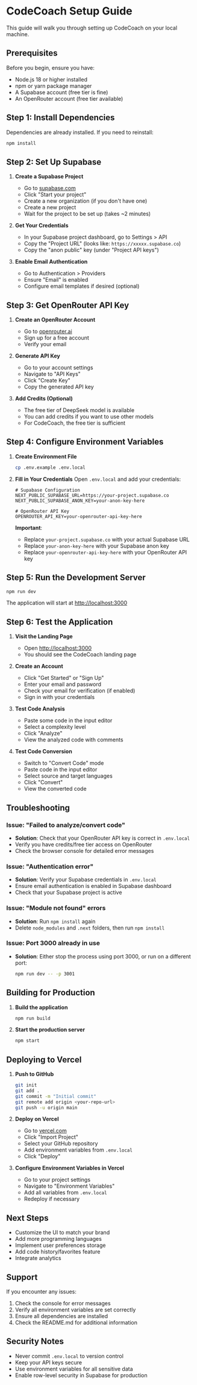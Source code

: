 # CodeCoach Setup Guide

This guide will walk you through setting up CodeCoach on your local machine.

## Prerequisites

Before you begin, ensure you have:
- Node.js 18 or higher installed
- npm or yarn package manager
- A Supabase account (free tier is fine)
- An OpenRouter account (free tier available)

## Step 1: Install Dependencies

Dependencies are already installed. If you need to reinstall:

```bash
npm install
```

## Step 2: Set Up Supabase

1. **Create a Supabase Project**
   - Go to [supabase.com](https://supabase.com)
   - Click "Start your project"
   - Create a new organization (if you don't have one)
   - Create a new project
   - Wait for the project to be set up (takes ~2 minutes)

2. **Get Your Credentials**
   - In your Supabase project dashboard, go to Settings > API
   - Copy the "Project URL" (looks like: `https://xxxxx.supabase.co`)
   - Copy the "anon public" key (under "Project API keys")

3. **Enable Email Authentication**
   - Go to Authentication > Providers
   - Ensure "Email" is enabled
   - Configure email templates if desired (optional)

## Step 3: Get OpenRouter API Key

1. **Create an OpenRouter Account**
   - Go to [openrouter.ai](https://openrouter.ai)
   - Sign up for a free account
   - Verify your email

2. **Generate API Key**
   - Go to your account settings
   - Navigate to "API Keys"
   - Click "Create Key"
   - Copy the generated API key

3. **Add Credits (Optional)**
   - The free tier of DeepSeek model is available
   - You can add credits if you want to use other models
   - For CodeCoach, the free tier is sufficient

## Step 4: Configure Environment Variables

1. **Create Environment File**
   ```bash
   cp .env.example .env.local
   ```

2. **Fill in Your Credentials**
   Open `.env.local` and add your credentials:

   ```env
   # Supabase Configuration
   NEXT_PUBLIC_SUPABASE_URL=https://your-project.supabase.co
   NEXT_PUBLIC_SUPABASE_ANON_KEY=your-anon-key-here

   # OpenRouter API Key
   OPENROUTER_API_KEY=your-openrouter-api-key-here
   ```

   **Important**: 
   - Replace `your-project.supabase.co` with your actual Supabase URL
   - Replace `your-anon-key-here` with your Supabase anon key
   - Replace `your-openrouter-api-key-here` with your OpenRouter API key

## Step 5: Run the Development Server

```bash
npm run dev
```

The application will start at [http://localhost:3000](http://localhost:3000)

## Step 6: Test the Application

1. **Visit the Landing Page**
   - Open [http://localhost:3000](http://localhost:3000)
   - You should see the CodeCoach landing page

2. **Create an Account**
   - Click "Get Started" or "Sign Up"
   - Enter your email and password
   - Check your email for verification (if enabled)
   - Sign in with your credentials

3. **Test Code Analysis**
   - Paste some code in the input editor
   - Select a complexity level
   - Click "Analyze"
   - View the analyzed code with comments

4. **Test Code Conversion**
   - Switch to "Convert Code" mode
   - Paste code in the input editor
   - Select source and target languages
   - Click "Convert"
   - View the converted code

## Troubleshooting

### Issue: "Failed to analyze/convert code"
- **Solution**: Check that your OpenRouter API key is correct in `.env.local`
- Verify you have credits/free tier access on OpenRouter
- Check the browser console for detailed error messages

### Issue: "Authentication error"
- **Solution**: Verify your Supabase credentials in `.env.local`
- Ensure email authentication is enabled in Supabase dashboard
- Check that your Supabase project is active

### Issue: "Module not found" errors
- **Solution**: Run `npm install` again
- Delete `node_modules` and `.next` folders, then run `npm install`

### Issue: Port 3000 already in use
- **Solution**: Either stop the process using port 3000, or run on a different port:
  ```bash
  npm run dev -- -p 3001
  ```

## Building for Production

1. **Build the application**
   ```bash
   npm run build
   ```

2. **Start the production server**
   ```bash
   npm start
   ```

## Deploying to Vercel

1. **Push to GitHub**
   ```bash
   git init
   git add .
   git commit -m "Initial commit"
   git remote add origin <your-repo-url>
   git push -u origin main
   ```

2. **Deploy on Vercel**
   - Go to [vercel.com](https://vercel.com)
   - Click "Import Project"
   - Select your GitHub repository
   - Add environment variables from `.env.local`
   - Click "Deploy"

3. **Configure Environment Variables in Vercel**
   - Go to your project settings
   - Navigate to "Environment Variables"
   - Add all variables from `.env.local`
   - Redeploy if necessary

## Next Steps

- Customize the UI to match your brand
- Add more programming languages
- Implement user preferences storage
- Add code history/favorites feature
- Integrate analytics

## Support

If you encounter any issues:
1. Check the console for error messages
2. Verify all environment variables are set correctly
3. Ensure all dependencies are installed
4. Check the README.md for additional information

## Security Notes

- Never commit `.env.local` to version control
- Keep your API keys secure
- Use environment variables for all sensitive data
- Enable row-level security in Supabase for production
